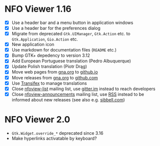 NFO Viewer 1.16
===============

 * [X] Use a header bar and a menu button in application windows
 * [X] Use a header bar for the preferences dialog
 * [X] Migrate from deprecated `Gtk.UIManager`, `Gtk.Action` etc.
       to `Gtk.Application`, `Gio.Action` etc.
 * [X] New application icon
 * [X] Use markdown for documentation files (`README` etc.)
 * [X] Bump GTK+ depedency to version 3.12
 * [X] Add European Portuguese translation (Pedro Albuquerque)
 * [X] Update Polish translation (Piotr Drąg)
 * [X] Move web pages from [gna.org][1.16a] to [github.io][1.16b]
 * [X] Move releases from [gna.org][1.16c] to [github.com][1.16d]
 * [X] Use [Transifex][1.16e] to manage translations
 * [X] Close [nfoview-list][1.16f] mailing list, use
       [gitter.im][1.16g] instead to reach developers
 * [X] Close [nfoview-announcements][1.16h] mailing list, use
       [RSS][1.16i] instead to be informed about new releases
       (see also e.g. [sibbell.com][1.16j])

 [1.16a]: http://home.gna.org/nfoview/
 [1.16b]: http://otsaloma.github.io/nfoview/
 [1.16c]: http://download.gna.org/nfoview/
 [1.16d]: http://github.com/otsaloma/nfoview/releases
 [1.16e]: http://www.transifex.com/projects/p/nfoview/
 [1.16f]: http://mail.gna.org/listinfo/nfoview-list/
 [1.16g]: http://gitter.im/otsaloma/nfoview
 [1.16h]: http://mail.gna.org/listinfo/nfoview-announcements/
 [1.16i]: http://github.com/otsaloma/nfoview/releases.atom
 [1.16j]: http://sibbell.com/

NFO Viewer 2.0
==============

 * `Gtk.Widget.override_*` deprecated since 3.16
 * Make hyperlinks activatable by keyboard?
